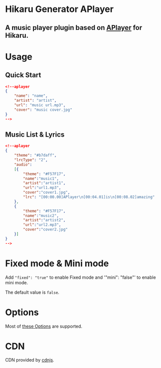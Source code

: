 Hikaru Generator APlayer
======================

A music player plugin based on [APlayer](https://github.com/MoePlayer/APlayer) for Hikaru.
------------------

# Usage

## Quick Start

``` json
<!--aplayer
{
    "name": "name",
    "artist": "artist",
    "url": "music url.mp3",
    "cover": "music cover.jpg"
}
-->
```
## Music List & Lyrics

``` json
<!--aplayer
{
    "theme": "#b7daff",
    "lrcType": "2",
    "audio":
    [{
        "theme": "#F57F17",
        "name":"music1",
        "artist":"artist1",
        "url":"url1.mp3",
        "cover":"cover1.jpg",
        "lrc": "[00:00.00]APlayer\n[00:04.01]is\n[00:08.02]amazing"
    },
    {
        "theme": "#F57F17",
        "name":"music2",
        "artist":"artist2",
        "url":"url2.mp3",
        "cover":"cover2.jpg"
    }]
}
-->
```

# Fixed mode & Mini mode

Add `"fixed": "true"` to enable Fixed mode and '"mini": "false"' to enable mini mode.

The default value is `false`.

# Options

Most of [these Options](https://aplayer.js.org/#/home?id=options) are supported.

# CDN

CDN provided by [cdnjs](https://cdnjs.com/libraries/aplayer).
